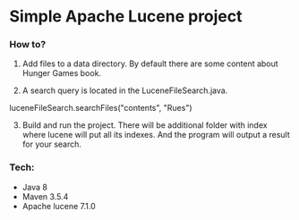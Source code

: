 # Simple Apache Lucene project

### How to?

1. Add files to a data directory. By default there are some content about Hunger Games book.

2. A search query is located in the LuceneFileSearch.java.

luceneFileSearch.searchFiles("contents", "Rues")

3. Build and run the project. There will be additional folder with index where lucene will put all
its indexes. And the program will output a result for your search.

### Tech:
* Java 8
* Maven 3.5.4
* Apache lucene 7.1.0